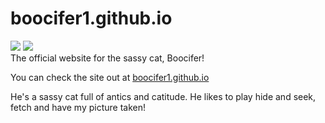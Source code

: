 # boocifer1.github.io
<div class='center'>
   <img src='https://img.shields.io/github/issues/boocifer1/boocifer1.github.io'>
   <img src='https://img.shields.io/website?down_color=red&down_message=down&up_color=green&up_message=up&url=https%3A%2F%2Fboocifer1.github.io'>
<div>
The official website for the sassy cat, Boocifer!

You can check the site out at [boocifer1.github.io](https://boocifer1.github.io)

He's a sassy cat full of antics and catitude. He likes to play hide and seek, fetch and have my picture taken!

